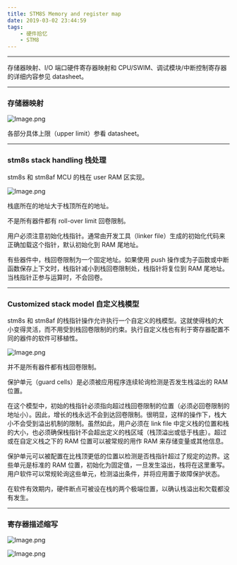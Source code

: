 ```yaml
---
title: STM8S Memory and register map
date: 2019-03-02 23:44:59
tags:
    - 硬件拾忆
    - STM8
---
```


---

存储器映射、I/O 端口硬件寄存器映射和 CPU/SWIM、调试模块/中断控制寄存器的详细内容参见 datasheet。

<!--more-->



---

### 存储器映射

![Image.png](https://i.loli.net/2019/03/02/5c7aa57fd53a6.png)



各部分具体上限（upper limit）参看 datasheet。



---

### stm8s stack handling  栈处理

stm8s 和 stm8af MCU 的栈在 user RAM 区实现。

![Image.png](https://i.loli.net/2019/03/02/5c7aa5bc24eaa.png)



栈底所在的地址大于栈顶所在的地址。



不是所有器件都有 roll-over limit  回卷限制。



用户必须注意初始化栈指针。通常由开发工具（linker file）生成的初始化代码来正确加载这个指针，默认初始化到 RAM 尾地址。



有些器件中，栈回卷限制为一个固定地址。如果使用 push 操作或为子函数或中断函数保存上下文时，栈指针减小到栈回卷限制处，栈指针将复位到 RAM 尾地址。当栈指针正参与运算时，不会回卷。



---

### Customized stack model 自定义栈模型

stm8s 和 stm8af 的栈指针操作允许执行一个自定义的栈模型。这就使得栈的大小变得灵活，而不用受到栈回卷限制的约束。执行自定义栈也有利于寄存器配置不同的器件的软件可移植性。

![Image.png](https://i.loli.net/2019/03/02/5c7aa5fb84939.png)



并不是所有器件都有栈回卷限制。



保护单元（guard cells）是必须被应用程序连续轮询检测是否发生栈溢出的 RAM 位置。



在这个模型中，初始的栈指针必须指向超过栈回卷限制的位置（必须必回卷限制的地址小）。因此，增长的栈永远不会到达回卷限制。很明显，这样的操作下，栈大小不会受到溢出机制的限制。虽然如此，用户必须在 link file 中定义栈的位置和栈的大小，也必须确保栈指针不会超出定义的栈区域（栈顶溢出或低于栈底）。超过或在自定义栈之下的 RAM 位置可以被常规的用作 RAM 来存储变量或其他信息。



保护单元可以被配置在比栈顶更低的位置以检测是否栈指针超过了规定的边界。这些单元是标准的 RAM 位置，初始化为固定值，一旦发生溢出，栈将在这里重写。用户软件可以常规轮询这些单元，检测溢出条件，并将应用置于故障保护状态。



在软件有效期内，硬件断点可被设在栈的两个极端位置，以确认栈溢出和欠载都没有发生。



---

### 寄存器描述缩写

![Image.png](https://i.loli.net/2019/03/02/5c7aa6501fc7b.png) 

![Image.png](https://i.loli.net/2019/03/02/5c7aa6502474f.png)